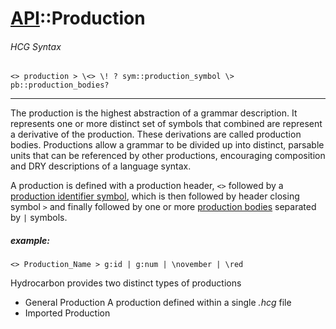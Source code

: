 # [API](./api.index.md)::Production

###### HCG Syntax
``` 
<> production > \<> \! ? sym::production_symbol \>  pb::production_bodies? 
````
----

The production is the highest abstraction of a grammar description. It represents one or more distinct set of symbols that combined are
represent a derivative of the production. These derivations are called production bodies. Productions allow a grammar to be divided up into distinct, parsable units that can be referenced by other productions, encouraging composition and DRY descriptions of a language syntax. 

A production is defined with a production header, `<>` followed by a [production identifier symbol](./api.symbols.index.md#production-symbol), which is then followed by header closing symbol `>` and finally followed by one or more [production bodies](./api.production_body.index.md) separated by `|` symbols.

##### example:
```hcg
<> Production_Name > g:id | g:num | \november | \red
```


Hydrocarbon provides two distinct types of productions 
- General Production
    A production defined within a single *.hcg* file 
- Imported Production
